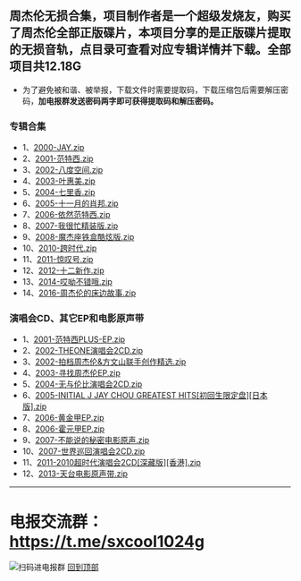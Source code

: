 ## 周杰伦无损合集，项目制作者是一个超级发烧友，购买了周杰伦全部正版碟片，本项目分享的是正版碟片提取的无损音轨，点目录可查看对应专辑详情并下载。全部项目共12.18G
* 为了避免被和谐、被举报，下载文件时需要提取码，下载压缩包后需要解压密码，**加电报群发送密码两字即可获得提取码和解压密码。**
### 专辑合集
* 1、[2000-JAY.zip](/2000-JAY[台湾]/README.md)
* 2、[2001-范特西.zip](/2001-范特西[台湾]/README.md)
* 3、[2002-八度空间.zip](/2002-八度空间[台湾]/README.md)
* 4、[2003-叶惠美.zip](/2003-叶惠美[台湾]/README.md)
* 5、[2004-七里香.zip](/2004-七里香[台湾]/README.md)
* 6、[2005-十一月的肖邦.zip](/2005-十一月的肖邦[台湾]/README.md)
* 7、[2006-依然范特西.zip](/2006-依然范特西[台湾]/README.md)
* 8、[2007-我很忙精装版.zip](/2007-我很忙[精装版][台湾]/README.md)
* 9、[2008-魔杰座铁盒酷炫版.zip](/2008-魔杰座[铁盒酷炫版][台湾]/README.md)
* 10、[2010-跨时代.zip](/2010-跨时代[台湾]/README.md)
* 11、[2011-惊叹号.zip](/2011-惊叹号[台湾]/README.md)
* 12、[2012-十二新作.zip](/2012-十二新作[台湾]/README.md)
* 13、[2014-哎呦不错哦.zip](/2014-哎呦不错哦[台湾]/README.md)
* 14、[2016-周杰伦的床边故事.zip](/2016-周杰伦的床边故事/README.md)
### 演唱会CD、其它EP和电影原声带
* 1、[2001-范特西PLUS-EP.zip](/2001-范特西PLUS-EP[台湾]/README.md)
* 2、[2002-THEONE演唱会2CD.zip](/2002-THEONE演唱会2CD[台湾]/README.md)
* 3、[2002-拍档周杰伦&方文山联手创作精选.zip](/2002-拍档周杰伦&方文山联手创作精选[台湾]/README.md)
* 4、[2003-寻找周杰伦EP.zip](/2003-寻找周杰伦EP[台湾]/README.md)
* 5、[2004-无与伦比演唱会2CD.zip](/2004-无与伦比演唱会2CD[台湾]/README.md)
* 6、[2005-INITIAL J JAY CHOU GREATEST HITS[初回生限定盘][日本版].zip](/2005-[初回生限定盘][日本版]/README.md)
* 7、[2006-黄金甲EP.zip](/2006-黄金甲EP[台湾]/README.md)
* 8、[2006-霍元甲EP.zip](/2006-霍元甲EP[台湾]/README.md)
* 9、[2007-不能说的秘密电影原声.zip](/2007-不能说的秘密电影原声[台湾]/README.md)
* 10、[2007-世界巡回演唱会2CD.zip](/2007-世界巡回演唱会2CD[台湾]/README.md)
* 11、[2011-2010超时代演唱会2CD[深藏版][香港].zip](/2011-2010超时代演唱会2CD[深藏版][香港]/README.md)
* 12、[2013-天台电影原声带.zip](/2013-天台电影原声带[台湾]/README.md)
***
# 电报交流群：https://t.me/sxcool1024g
![扫码进电报群](https://www.nsaimg.com/2020/04/17/2a6cb36afc25f.jpg "扫码进电报群")
[回到顶部](#readme)
